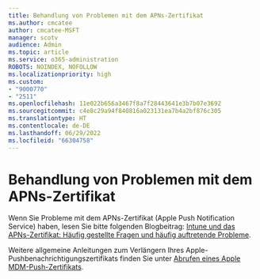 ```yaml
---
title: Behandlung von Problemen mit dem APNs-Zertifikat
ms.author: cmcatee
author: cmcatee-MSFT
manager: scotv
audience: Admin
ms.topic: article
ms.service: o365-administration
ROBOTS: NOINDEX, NOFOLLOW
ms.localizationpriority: high
ms.custom:
- "9000770"
- "2511"
ms.openlocfilehash: 11e022b656a3467f8a7f28443641e3b7b07e3692
ms.sourcegitcommit: c4e8c29a94f840816a023131ea7b4a2bf876c305
ms.translationtype: HT
ms.contentlocale: de-DE
ms.lasthandoff: 06/29/2022
ms.locfileid: "66304758"
---
```

# <a name="troubleshooting-issues-with-apns-certificate"></a>Behandlung von Problemen mit dem APNs-Zertifikat

Wenn Sie Probleme mit dem APNs-Zertifikat (Apple Push Notification Service) haben, lesen Sie bitte folgenden Blogbeitrag: [Intune und das APNs-Zertifikat: Häufig gestellte Fragen und häufig auftretende Probleme](https://techcommunity.microsoft.com/t5/Intune-Customer-Success/Intune-and-the-APNs-certificate-FAQ-and-common-issues/ba-p/280121).

Weitere allgemeine Anleitungen zum Verlängern Ihres Apple-Pushbenachrichtigungszertifikats finden Sie unter [Abrufen eines Apple MDM-Push-Zertifikats](https://docs.microsoft.com/intune/apple-mdm-push-certificate-get#renew-apple-mdm-push-certificate).